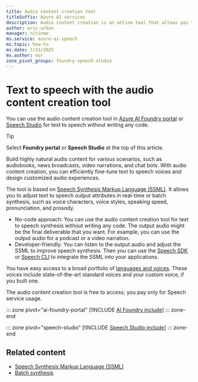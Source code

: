 ```yaml
---
title: Audio content creation tool
titleSuffix: Azure AI services
description: Audio content creation is an online tool that allows you to run text to speech synthesis without writing any code.
author: eric-urban
manager: nitinme
ms.service: azure-ai-speech
ms.topic: how-to
ms.date: 7/31/2025
ms.author: eur
zone_pivot_groups: foundry-speech-studio
---
```


# Text to speech with the audio content creation tool

You can use the audio content creation tool in [Azure AI Foundry portal](https://ai.azure.com/?cid=learnDocs) or [Speech Studio](https://speech.microsoft.com/portal/audiocontentcreation) for text to speech without writing any code. 

> [!TIP]
> Select **Foundry portal** or **Speech Studio** at the top of this article. 

Build highly natural audio content for various scenarios, such as audiobooks, news broadcasts, video narrations, and chat bots. With audio content creation, you can efficiently fine-tune text to speech voices and design customized audio experiences. 

The tool is based on [Speech Synthesis Markup Language (SSML)](speech-synthesis-markup.md). It allows you to adjust text to speech output attributes in real-time or batch synthesis, such as voice characters, voice styles, speaking speed, pronunciation, and prosody.

- No-code approach: You can use the audio content creation tool for text to speech synthesis without writing any code. The output audio might be the final deliverable that you want. For example, you can use the output audio for a podcast or a video narration. 
- Developer-friendly: You can listen to the output audio and adjust the SSML to improve speech synthesis. Then you can use the [Speech SDK](speech-sdk.md) or [Speech CLI](spx-basics.md) to integrate the SSML into your applications. 

You have easy access to a broad portfolio of [languages and voices](language-support.md?tabs=tts). These voices include state-of-the-art standard voices and your custom voice, if you built one.

The audio content creation tool is free to access; you pay only for Speech service usage.

::: zone pivot="ai-foundry-portal"
[!INCLUDE [AI Foundry include](includes/how-to/audio-content-creation/ai-foundry.md)]
::: zone-end

::: zone pivot="speech-studio"
[!INCLUDE [Speech Studio include](includes/how-to/audio-content-creation/speech-studio.md)]
::: zone-end

## Related content

- [Speech Synthesis Markup Language (SSML)](speech-synthesis-markup.md)
- [Batch synthesis](batch-synthesis.md)
